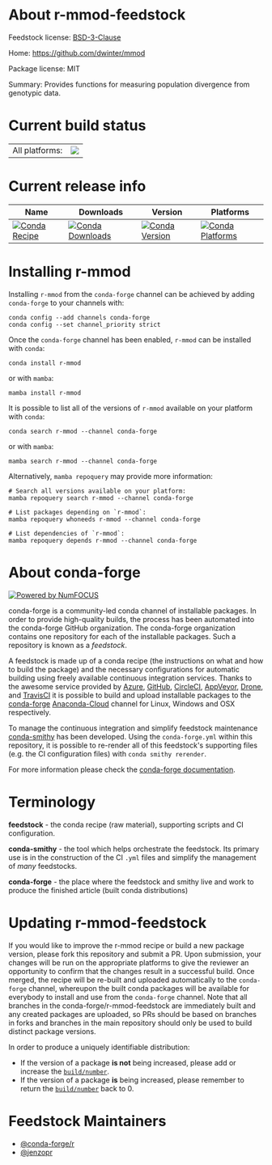 About r-mmod-feedstock
======================

Feedstock license: [BSD-3-Clause](https://github.com/conda-forge/r-mmod-feedstock/blob/main/LICENSE.txt)

Home: https://github.com/dwinter/mmod

Package license: MIT

Summary: Provides functions for measuring population divergence from genotypic data.

Current build status
====================


<table><tr><td>All platforms:</td>
    <td>
      <a href="https://dev.azure.com/conda-forge/feedstock-builds/_build/latest?definitionId=8005&branchName=main">
        <img src="https://dev.azure.com/conda-forge/feedstock-builds/_apis/build/status/r-mmod-feedstock?branchName=main">
      </a>
    </td>
  </tr>
</table>

Current release info
====================

| Name | Downloads | Version | Platforms |
| --- | --- | --- | --- |
| [![Conda Recipe](https://img.shields.io/badge/recipe-r--mmod-green.svg)](https://anaconda.org/conda-forge/r-mmod) | [![Conda Downloads](https://img.shields.io/conda/dn/conda-forge/r-mmod.svg)](https://anaconda.org/conda-forge/r-mmod) | [![Conda Version](https://img.shields.io/conda/vn/conda-forge/r-mmod.svg)](https://anaconda.org/conda-forge/r-mmod) | [![Conda Platforms](https://img.shields.io/conda/pn/conda-forge/r-mmod.svg)](https://anaconda.org/conda-forge/r-mmod) |

Installing r-mmod
=================

Installing `r-mmod` from the `conda-forge` channel can be achieved by adding `conda-forge` to your channels with:

```
conda config --add channels conda-forge
conda config --set channel_priority strict
```

Once the `conda-forge` channel has been enabled, `r-mmod` can be installed with `conda`:

```
conda install r-mmod
```

or with `mamba`:

```
mamba install r-mmod
```

It is possible to list all of the versions of `r-mmod` available on your platform with `conda`:

```
conda search r-mmod --channel conda-forge
```

or with `mamba`:

```
mamba search r-mmod --channel conda-forge
```

Alternatively, `mamba repoquery` may provide more information:

```
# Search all versions available on your platform:
mamba repoquery search r-mmod --channel conda-forge

# List packages depending on `r-mmod`:
mamba repoquery whoneeds r-mmod --channel conda-forge

# List dependencies of `r-mmod`:
mamba repoquery depends r-mmod --channel conda-forge
```


About conda-forge
=================

[![Powered by
NumFOCUS](https://img.shields.io/badge/powered%20by-NumFOCUS-orange.svg?style=flat&colorA=E1523D&colorB=007D8A)](https://numfocus.org)

conda-forge is a community-led conda channel of installable packages.
In order to provide high-quality builds, the process has been automated into the
conda-forge GitHub organization. The conda-forge organization contains one repository
for each of the installable packages. Such a repository is known as a *feedstock*.

A feedstock is made up of a conda recipe (the instructions on what and how to build
the package) and the necessary configurations for automatic building using freely
available continuous integration services. Thanks to the awesome service provided by
[Azure](https://azure.microsoft.com/en-us/services/devops/), [GitHub](https://github.com/),
[CircleCI](https://circleci.com/), [AppVeyor](https://www.appveyor.com/),
[Drone](https://cloud.drone.io/welcome), and [TravisCI](https://travis-ci.com/)
it is possible to build and upload installable packages to the
[conda-forge](https://anaconda.org/conda-forge) [Anaconda-Cloud](https://anaconda.org/)
channel for Linux, Windows and OSX respectively.

To manage the continuous integration and simplify feedstock maintenance
[conda-smithy](https://github.com/conda-forge/conda-smithy) has been developed.
Using the ``conda-forge.yml`` within this repository, it is possible to re-render all of
this feedstock's supporting files (e.g. the CI configuration files) with ``conda smithy rerender``.

For more information please check the [conda-forge documentation](https://conda-forge.org/docs/).

Terminology
===========

**feedstock** - the conda recipe (raw material), supporting scripts and CI configuration.

**conda-smithy** - the tool which helps orchestrate the feedstock.
                   Its primary use is in the construction of the CI ``.yml`` files
                   and simplify the management of *many* feedstocks.

**conda-forge** - the place where the feedstock and smithy live and work to
                  produce the finished article (built conda distributions)


Updating r-mmod-feedstock
=========================

If you would like to improve the r-mmod recipe or build a new
package version, please fork this repository and submit a PR. Upon submission,
your changes will be run on the appropriate platforms to give the reviewer an
opportunity to confirm that the changes result in a successful build. Once
merged, the recipe will be re-built and uploaded automatically to the
`conda-forge` channel, whereupon the built conda packages will be available for
everybody to install and use from the `conda-forge` channel.
Note that all branches in the conda-forge/r-mmod-feedstock are
immediately built and any created packages are uploaded, so PRs should be based
on branches in forks and branches in the main repository should only be used to
build distinct package versions.

In order to produce a uniquely identifiable distribution:
 * If the version of a package **is not** being increased, please add or increase
   the [``build/number``](https://docs.conda.io/projects/conda-build/en/latest/resources/define-metadata.html#build-number-and-string).
 * If the version of a package **is** being increased, please remember to return
   the [``build/number``](https://docs.conda.io/projects/conda-build/en/latest/resources/define-metadata.html#build-number-and-string)
   back to 0.

Feedstock Maintainers
=====================

* [@conda-forge/r](https://github.com/conda-forge/r/)
* [@jenzopr](https://github.com/jenzopr/)

